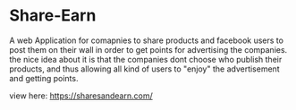 # Share-Earn
A web Application for comapnies to share products and facebook users to post them on their wall in order to get points
for advertising the companies.
the nice idea about it is that the companies dont choose who publish their products, 
and thus allowing all kind of users to "enjoy" the advertisement and getting points.

view here:
https://sharesandearn.com/
